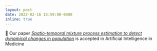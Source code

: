 ```yaml
---
layout: post
date: 2022-02-16 15:59:00-0400
inline: true
---
```


:page_with_curl: Our paper [*Spatio-temporal mixture process estimation to detect dynamical changes in population*](https://www.sciencedirect.com/science/article/pii/S0933365722000239) is accepted in Artificial Intelligence in Medicine
